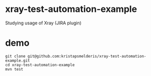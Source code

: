 # xray-test-automation-example
Studying usage of Xray (JIRA plugin)

# demo

```
git clone git@github.com:kristapsmelderis/xray-test-automation-example.git
cd xray-test-automation-example
mvn test
```
